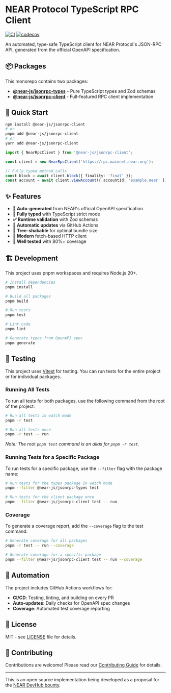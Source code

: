# NEAR Protocol TypeScript RPC Client

[![CI](https://github.com/your-org/near-rpc-typescript/actions/workflows/ci.yml/badge.svg)](https://github.com/your-org/near-rpc-typescript/actions/workflows/ci.yml)
[![codecov](https://codecov.io/gh/your-org/near-rpc-typescript/branch/main/graph/badge.svg)](https://codecov.io/gh/your-org/near-rpc-typescript)

An automated, type-safe TypeScript client for NEAR Protocol's JSON-RPC API, generated from the official OpenAPI specification.

## 📦 Packages

This monorepo contains two packages:

- **[@near-js/jsonrpc-types](./packages/jsonrpc-types)** - Pure TypeScript types and Zod schemas
- **[@near-js/jsonrpc-client](./packages/jsonrpc-client)** - Full-featured RPC client implementation

## 🚀 Quick Start

```bash
npm install @near-js/jsonrpc-client
# or
pnpm add @near-js/jsonrpc-client
# or
yarn add @near-js/jsonrpc-client
```

```typescript
import { NearRpcClient } from '@near-js/jsonrpc-client';

const client = new NearRpcClient('https://rpc.mainnet.near.org');

// Fully typed method calls
const block = await client.block({ finality: 'final' });
const account = await client.viewAccount({ accountId: 'example.near' });
```

## ✨ Features

- **🔧 Auto-generated** from NEAR's official OpenAPI specification
- **📝 Fully typed** with TypeScript strict mode
- **✅ Runtime validation** with Zod schemas
- **🔄 Automatic updates** via GitHub Actions
- **🌳 Tree-shakable** for optimal bundle size
- **🚀 Modern** fetch-based HTTP client
- **🧪 Well tested** with 80%+ coverage

## 🏗️ Development

This project uses pnpm workspaces and requires Node.js 20+.

```bash
# Install dependencies
pnpm install

# Build all packages
pnpm build

# Run tests
pnpm test

# Lint code
pnpm lint

# Generate types from OpenAPI spec
pnpm generate
```

## 🧪 Testing

This project uses [Vitest](https://vitest.dev/) for testing. You can run tests for the entire project or for individual packages.

### Running All Tests

To run all tests for both packages, use the following command from the root of the project:

```bash
# Run all tests in watch mode
pnpm -r test

# Run all tests once
pnpm -r test -- run
```

_Note: The root `pnpm test` command is an alias for `pnpm -r test`._

### Running Tests for a Specific Package

To run tests for a specific package, use the `--filter` flag with the package name:

```bash
# Run tests for the types package in watch mode
pnpm --filter @near-js/jsonrpc-types test

# Run tests for the client package once
pnpm --filter @near-js/jsonrpc-client test -- run
```

### Coverage

To generate a coverage report, add the `--coverage` flag to the test command:

```bash
# Generate coverage for all packages
pnpm -r test -- run --coverage

# Generate coverage for a specific package
pnpm --filter @near-js/jsonrpc-client test -- run --coverage
```

## 🤖 Automation

The project includes GitHub Actions workflows for:

- **CI/CD**: Testing, linting, and building on every PR
- **Auto-updates**: Daily checks for OpenAPI spec changes
- **Coverage**: Automated test coverage reporting

## 📄 License

MIT - see [LICENSE](LICENSE) file for details.

## 🤝 Contributing

Contributions are welcome! Please read our [Contributing Guide](CONTRIBUTING.md) for details.

---

This is an open source implementation being developed as a proposal for the [NEAR DevHub bounty](https://nearn.io/devhub/13/).
